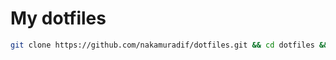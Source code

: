 # My dotfiles

```bash
git clone https://github.com/nakamuradif/dotfiles.git && cd dotfiles && source bootstrap.sh
```
